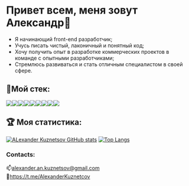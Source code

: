 # Привет всем, меня зовут Александр👋 #
- Я начинающий front-end разработчик;
- Учусь писать чистый, лаконичный и понятный код;
- Хочу получить опыт в разработке коммерческих проектов в команде с опытными разработчиками;
- Стремлюсь развиваться и стать отличным специалистом в своей сфере.

## 🔨Мой стек: ##  
<img src="https://img.icons8.com/color/48/000000/javascript--v2.png"/><img src="https://img.icons8.com/color/48/000000/react-native.png"/><img src="https://img.icons8.com/color/48/000000/nodejs.png"/><img src="https://img.icons8.com/color/48/000000/html-5--v1.png"/><img src="https://img.icons8.com/color/48/000000/css3.png"/><img src="https://img.icons8.com/external-tal-revivo-shadow-tal-revivo/48/000000/external-mongodb-a-cross-platform-document-oriented-database-program-logo-shadow-tal-revivo.png"/><img src="https://img.icons8.com/color/48/000000/webpack.png"/><img src="https://img.icons8.com/ios-filled/50/000000/git.png"/><img src="https://img.icons8.com/color/48/000000/figma--v2.png"/>

## :trophy: Моя статистика: ##
[![ALexander Kuznetsov GitHub stats](https://github-readme-stats.vercel.app/api?username=AlexTolevich&theme=graywhite&show_icons=true)](https://github.com/AlexTolevich) 
[![Top Langs](https://github-readme-stats.vercel.app/api/top-langs/?username=AlexTolevich&layout=compact&theme=graywhite)](https://github.com/AlexTolevich)

### Contacts:
📫alexander.an.kuznetsov@gmail.com  
💬https://t.me/AlexanderKuznetcov